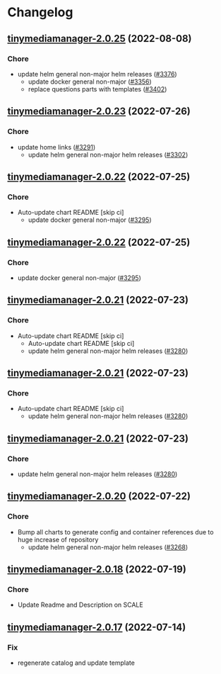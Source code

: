 # Changelog



## [tinymediamanager-2.0.25](https://github.com/truecharts/charts/compare/tinymediamanager-2.0.23...tinymediamanager-2.0.25) (2022-08-08)

### Chore

- update helm general non-major helm releases ([#3376](https://github.com/truecharts/charts/issues/3376))
  - update docker general non-major ([#3356](https://github.com/truecharts/charts/issues/3356))
  - replace questions parts with templates ([#3402](https://github.com/truecharts/charts/issues/3402))




## [tinymediamanager-2.0.23](https://github.com/truecharts/apps/compare/tinymediamanager-2.0.22...tinymediamanager-2.0.23) (2022-07-26)

### Chore

- update home links ([#3291](https://github.com/truecharts/apps/issues/3291))
  - update helm general non-major helm releases ([#3302](https://github.com/truecharts/apps/issues/3302))




## [tinymediamanager-2.0.22](https://github.com/truecharts/apps/compare/tinymediamanager-2.0.21...tinymediamanager-2.0.22) (2022-07-25)

### Chore

- Auto-update chart README [skip ci]
  - update docker general non-major ([#3295](https://github.com/truecharts/apps/issues/3295))




## [tinymediamanager-2.0.22](https://github.com/truecharts/apps/compare/tinymediamanager-2.0.21...tinymediamanager-2.0.22) (2022-07-25)

### Chore

- update docker general non-major ([#3295](https://github.com/truecharts/apps/issues/3295))




## [tinymediamanager-2.0.21](https://github.com/truecharts/apps/compare/tinymediamanager-2.0.20...tinymediamanager-2.0.21) (2022-07-23)

### Chore

- Auto-update chart README [skip ci]
  - Auto-update chart README [skip ci]
  - update helm general non-major helm releases ([#3280](https://github.com/truecharts/apps/issues/3280))




## [tinymediamanager-2.0.21](https://github.com/truecharts/apps/compare/tinymediamanager-2.0.20...tinymediamanager-2.0.21) (2022-07-23)

### Chore

- Auto-update chart README [skip ci]
  - update helm general non-major helm releases ([#3280](https://github.com/truecharts/apps/issues/3280))




## [tinymediamanager-2.0.21](https://github.com/truecharts/apps/compare/tinymediamanager-2.0.20...tinymediamanager-2.0.21) (2022-07-23)

### Chore

- update helm general non-major helm releases ([#3280](https://github.com/truecharts/apps/issues/3280))




## [tinymediamanager-2.0.20](https://github.com/truecharts/apps/compare/tinymediamanager-2.0.18...tinymediamanager-2.0.20) (2022-07-22)

### Chore

- Bump all charts to generate config and container references due to huge increase of repository
  - update helm general non-major helm releases ([#3268](https://github.com/truecharts/apps/issues/3268))



## [tinymediamanager-2.0.18](https://github.com/truecharts/apps/compare/tinymediamanager-2.0.17...tinymediamanager-2.0.18) (2022-07-19)

### Chore

- Update Readme and Description on SCALE



## [tinymediamanager-2.0.17](https://github.com/truecharts/apps/compare/tinymediamanager-2.0.16...tinymediamanager-2.0.17) (2022-07-14)

### Fix

- regenerate catalog and update template



